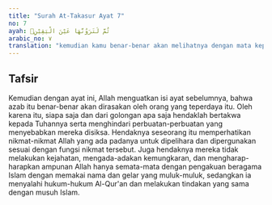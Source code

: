 ```yaml
---
title: "Surah At-Takasur Ayat 7"
no: 7
ayah: ثُمَّ لَتَرَوُنَّهَا عَيْنَ الْيَقِيْنِۙ
arabic_no: ٧
translation: "kemudian kamu benar-benar akan melihatnya dengan mata kepala sendiri,"
---
```


## Tafsir

Kemudian dengan ayat ini, Allah menguatkan isi ayat sebelumnya, bahwa azab itu benar-benar akan dirasakan oleh orang yang teperdaya itu. Oleh karena itu, siapa saja dan dari golongan apa saja hendaklah bertakwa kepada Tuhannya serta menghindari perbuatan-perbuatan yang menyebabkan mereka disiksa. Hendaknya seseorang itu memperhatikan nikmat-nikmat Allah yang ada padanya untuk dipelihara dan dipergunakan sesuai dengan fungsi nikmat tersebut. Juga hendaknya mereka tidak melakukan kejahatan, mengada-adakan kemungkaran, dan mengharap-harapkan ampunan Allah hanya semata-mata dengan pengakuan beragama Islam dengan memakai nama dan gelar yang muluk-muluk, sedangkan ia menyalahi hukum-hukum Al-Qur'an dan melakukan tindakan yang sama dengan musuh Islam.